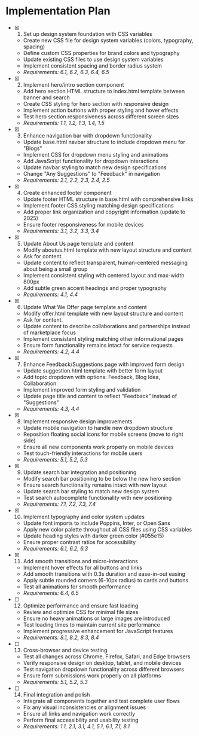 # Implementation Plan

- [x] 1. Set up design system foundation with CSS variables





  - Create new CSS file for design system variables (colors, typography, spacing)
  - Define custom CSS properties for brand colors and typography
  - Update existing CSS files to use design system variables
  - Implement consistent spacing and border radius system
  - _Requirements: 6.1, 6.2, 6.3, 6.4, 6.5_

- [x] 2. Implement hero/intro section component





  - Add hero section HTML structure to index.html template between banner and search
  - Create CSS styling for hero section with responsive design
  - Implement action buttons with proper styling and hover effects
  - Test hero section responsiveness across different screen sizes
  - _Requirements: 1.1, 1.2, 1.3, 1.4, 1.5_

- [x] 3. Enhance navigation bar with dropdown functionality




  - Update base.html navbar structure to include dropdown menu for "Blogs"
  - Implement CSS for dropdown menu styling and animations
  - Add JavaScript functionality for dropdown interactions
  - Update navbar styling to match new design specifications
  - Change "Any Suggestions" to "Feedback" in navigation
  - _Requirements: 2.1, 2.2, 2.3, 2.4, 2.5_

- [x] 4. Create enhanced footer component





  - Update footer HTML structure in base.html with comprehensive links
  - Implement footer CSS styling matching design specifications
  - Add proper link organization and copyright information (update to 2025)
  - Ensure footer responsiveness for mobile devices
  - _Requirements: 3.1, 3.2, 3.3, 3.4_

- [x] 5. Update About Us page template and content





  - Modify aboutus.html template with new layout structure and content
  - Ask for content.
  - Update content to reflect transparent, human-centered messaging about being a small group
  - Implement consistent styling with centered layout and max-width 800px
  - Add subtle green accent headings and proper typography
  - _Requirements: 4.1, 4.4_

- [x] 6. Update What We Offer page template and content















  - Modify offer.html template with new layout structure and content
  - Ask for content.
  - Update content to describe collaborations and partnerships instead of marketplace focus
  - Implement consistent styling matching other informational pages
  - Ensure form functionality remains intact for service requests
  - _Requirements: 4.2, 4.4_

- [x] 7. Enhance Feedback/Suggestions page with improved form design





  - Update suggestion.html template with better form layout
  - Add topic dropdown with options: Feedback, Blog Idea, Collaboration
  - Implement improved form styling and validation
  - Update page title and content to reflect "Feedback" instead of "Suggestions"
  - _Requirements: 4.3, 4.4_

- [x] 8. Implement responsive design improvements






  - Update mobile navigation to handle new dropdown structure
  - Reposition floating social icons for mobile screens (move to right side)
  - Ensure all new components work properly on mobile devices
  - Test touch-friendly interactions for mobile users
  - _Requirements: 5.1, 5.2, 5.3_

- [x] 9. Update search bar integration and positioning






  - Modify search bar positioning to be below the new hero section
  - Ensure search functionality remains intact with new layout
  - Update search bar styling to match new design system
  - Test search autocomplete functionality with new positioning
  - _Requirements: 7.1, 7.2, 7.3, 7.4_

- [x] 10. Implement typography and color system updates





  - Update font imports to include Poppins, Inter, or Open Sans
  - Apply new color palette throughout all CSS files using CSS variables
  - Update heading styles with darker green color (#055e15)
  - Ensure proper contrast ratios for accessibility
  - _Requirements: 6.1, 6.2, 6.3_

- [x] 11. Add smooth transitions and micro-interactions






  - Implement hover effects for all buttons and links
  - Add smooth transitions with 0.3s duration and ease-in-out easing
  - Apply subtle rounded corners (6-10px radius) to cards and buttons
  - Test all animations for smooth performance
  - _Requirements: 6.4, 6.5_

- [ ] 12. Optimize performance and ensure fast loading
  - Review and optimize CSS for minimal file sizes
  - Ensure no heavy animations or large images are introduced
  - Test loading times to maintain current site performance
  - Implement progressive enhancement for JavaScript features
  - _Requirements: 8.1, 8.2, 8.3, 8.4_

- [ ] 13. Cross-browser and device testing
  - Test all changes across Chrome, Firefox, Safari, and Edge browsers
  - Verify responsive design on desktop, tablet, and mobile devices
  - Test navigation dropdown functionality across different browsers
  - Ensure form submissions work properly on all platforms
  - _Requirements: 5.1, 5.2, 5.3_

- [ ] 14. Final integration and polish
  - Integrate all components together and test complete user flows
  - Fix any visual inconsistencies or alignment issues
  - Ensure all links and navigation work correctly
  - Perform final accessibility and usability testing
  - _Requirements: 1.1, 2.1, 3.1, 4.1, 5.1, 6.1, 7.1, 8.1_
